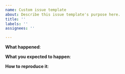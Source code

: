 ```yaml
---
name: Custom issue template
about: Describe this issue template's purpose here.
title: ''
labels: ''
assignees: ''

---
```


**What happened**:

**What you expected to happen**:

**How to reproduce it**:
